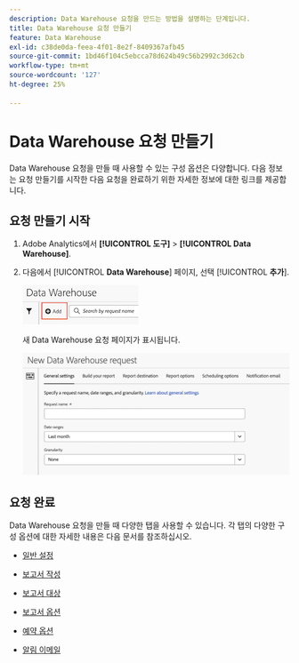 ```yaml
---
description: Data Warehouse 요청을 만드는 방법을 설명하는 단계입니다.
title: Data Warehouse 요청 만들기
feature: Data Warehouse
exl-id: c38de0da-feea-4f01-8e2f-8409367afb45
source-git-commit: 1bd46f104c5ebcca78d624b49c56b2992c3d62cb
workflow-type: tm+mt
source-wordcount: '127'
ht-degree: 25%

---
```


# Data Warehouse 요청 만들기

Data Warehouse 요청을 만들 때 사용할 수 있는 구성 옵션은 다양합니다. 다음 정보는 요청 만들기를 시작한 다음 요청을 완료하기 위한 자세한 정보에 대한 링크를 제공합니다.

## 요청 만들기 시작

1. Adobe Analytics에서 **[!UICONTROL 도구]** > **[!UICONTROL Data Warehouse]**.

1. 다음에서 [!UICONTROL **Data Warehouse**] 페이지, 선택 [!UICONTROL **추가**].

   ![요청을 추가하는 버튼](assets/dw-add-request.png)

   새 Data Warehouse 요청 페이지가 표시됩니다.

   ![일반 설정 탭](assets/dw-general-settings.png)

## 요청 완료

Data Warehouse 요청을 만들 때 다양한 탭을 사용할 수 있습니다. 각 탭의 다양한 구성 옵션에 대한 자세한 내용은 다음 문서를 참조하십시오.

* [일반 설정](/help/export/data-warehouse/create-request/dw-general-settings.md)

* [보고서 작성](/help/export/data-warehouse/create-request/dw-request-build-report.md)

* [보고서 대상](/help/export/data-warehouse/create-request/dw-request-report-destinations.md)

* [보고서 옵션](/help/export/data-warehouse/create-request/dw-request-report-options.md)

* [예약 옵션](/help/export/data-warehouse/create-request/dw-request-scheduling.md)

* [알림 이메일](/help/export/data-warehouse/create-request/dw-request-email.md)

